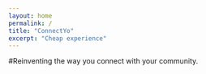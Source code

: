 ```yaml
---
layout: home
permalink: /
title: "ConnectYo"
excerpt: "Cheap experience"
---
```

#Reinventing the way you connect with your community.
